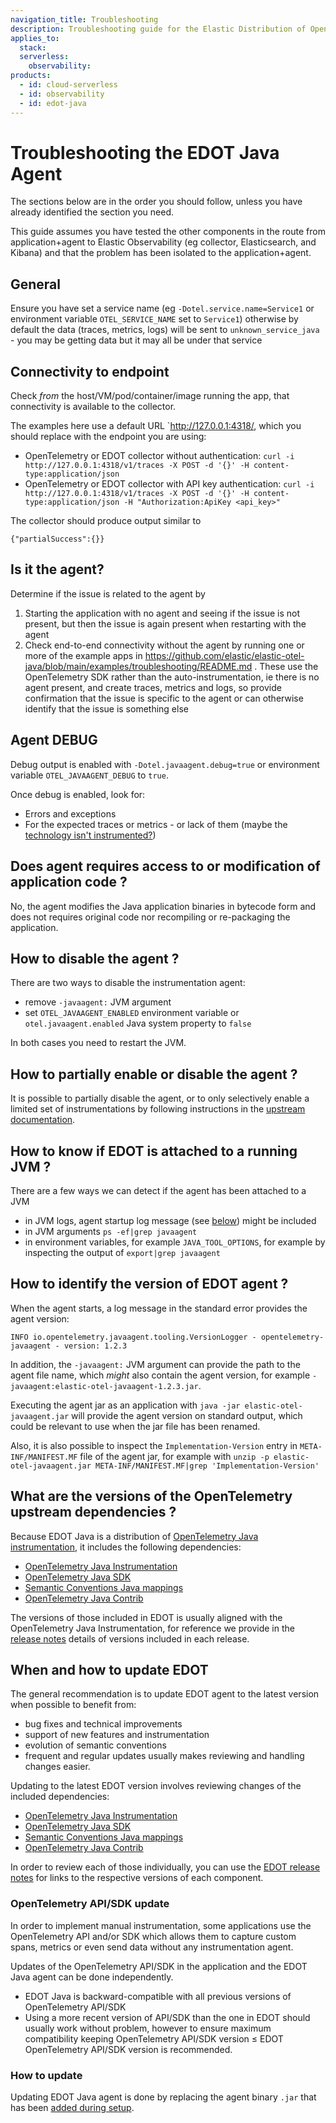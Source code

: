 ```yaml
---
navigation_title: Troubleshooting
description: Troubleshooting guide for the Elastic Distribution of OpenTelemetry (EDOT) Java Agent, covering connectivity, agent identification, and debugging.
applies_to:
  stack:
  serverless:
    observability:
products:
  - id: cloud-serverless
  - id: observability
  - id: edot-java
---
```


# Troubleshooting the EDOT Java Agent

The sections below are in the order you should follow, unless you have already identified the section you need.

This guide assumes you have tested the other components in the route from application+agent to Elastic Observability (eg collector, Elasticsearch, and Kibana) and that the problem has been isolated to the application+agent.

## General

Ensure you have set a service name (eg `-Dotel.service.name=Service1` or environment variable `OTEL_SERVICE_NAME` set to `Service1`) otherwise by default the data (traces, metrics, logs) will be sent to `unknown_service_java` - you may be getting data but it may all be under that service

## Connectivity to endpoint

Check _from_ the host/VM/pod/container/image running the app, that connectivity is available to the collector.

The examples here use a default URL `http://127.0.0.1:4318/, which you should replace with the endpoint you are using:

- OpenTelemetry or EDOT collector without authentication: `curl -i http://127.0.0.1:4318/v1/traces -X POST -d '{}' -H content-type:application/json`
- OpenTelemetry or EDOT collector with API key authentication: `curl -i http://127.0.0.1:4318/v1/traces -X POST -d '{}' -H content-type:application/json -H "Authorization:ApiKey <api_key>"`

The collector should produce output similar to
```
{"partialSuccess":{}}
```

## Is it the agent?

Determine if the issue is related to the agent by

1. Starting the application with no agent and seeing if the issue is not present, but then the issue is again present when restarting with the agent
2. Check end-to-end connectivity without the agent by running one or more of the example apps in https://github.com/elastic/elastic-otel-java/blob/main/examples/troubleshooting/README.md . These use the OpenTelemetry SDK rather than the auto-instrumentation, ie there is no agent present, and create traces, metrics and logs, so provide confirmation that the issue is specific to the agent or can otherwise identify that the issue is something else

## Agent DEBUG

Debug output is enabled with `-Dotel.javaagent.debug=true` or environment variable `OTEL_JAVAAGENT_DEBUG` to `true`. 

Once debug is enabled, look for:
- Errors and exceptions
- For the expected traces or metrics - or lack of them (maybe the [technology isn't instrumented?](https://github.com/open-telemetry/opentelemetry-java-instrumentation/blob/main/docs/supported-libraries.md))

## Does agent requires access to or modification of application code ?

No, the agent modifies the Java application binaries in bytecode form and does not requires original code nor
recompiling or re-packaging the application.

## How to disable the agent ?

There are two ways to disable the instrumentation agent:

- remove `-javaagent:` JVM argument
- set `OTEL_JAVAAGENT_ENABLED` environment variable or `otel.javaagent.enabled` Java system property to `false`

In both cases you need to restart the JVM.

## How to partially enable or disable the agent ?

It is possible to partially disable the agent, or to only selectively enable a limited set of instrumentations
by following instructions in the [upstream documentation](https://opentelemetry.io/docs/zero-code/java/agent/disable/).

## How to know if EDOT is attached to a running JVM ?

There are a few ways we can detect if the agent has been attached to a JVM
- in JVM logs, agent startup log message (see [below](#how-to-identify-the-version-of-edot-agent-)) might be included
- in JVM arguments `ps -ef|grep javaagent`
- in environment variables, for example `JAVA_TOOL_OPTIONS`, for example by inspecting the output of `export|grep javaagent`

## How to identify the version of EDOT agent ?

When the agent starts, a log message in the standard error provides the agent version: 
```
INFO io.opentelemetry.javaagent.tooling.VersionLogger - opentelemetry-javaagent - version: 1.2.3
```

In addition, the `-javaagent:` JVM argument can provide the path to the agent file name, which _might_ also contain
the agent version, for example `-javaagent:elastic-otel-javaagent-1.2.3.jar`.

Executing the agent jar as an application with `java -jar elastic-otel-javaagent.jar` will provide the agent version on standard output,
which could be relevant to use when the jar file has been renamed.

Also, it is also possible to inspect the `Implementation-Version` entry in `META-INF/MANIFEST.MF` file of the agent jar,
for example with `unzip -p elastic-otel-javaagent.jar META-INF/MANIFEST.MF|grep 'Implementation-Version'`

## What are the versions of the OpenTelemetry upstream dependencies ?

Because EDOT Java is a distribution of [OpenTelemetry Java instrumentation](https://github.com/open-telemetry/opentelemetry-java-instrumentation),
it includes the following dependencies:

- [OpenTelemetry Java Instrumentation](https://github.com/open-telemetry/opentelemetry-java-instrumentation)
- [OpenTelemetry Java SDK](https://github.com/open-telemetry/opentelemetry-java)
- [Semantic Conventions Java mappings](https://github.com/open-telemetry/semantic-conventions-java)
- [OpenTelemetry Java Contrib](https://github.com/open-telemetry/opentelemetry-java-contrib)

The versions of those included in EDOT is usually aligned with the OpenTelemetry Java Instrumentation, for reference we
provide in the [release notes](https://github.com/elastic/elastic-otel-java/releases) details of versions included in each release.

## When and how to update EDOT

The general recommendation is to update EDOT agent to the latest version when possible to benefit from:
- bug fixes and technical improvements
- support of new features and instrumentation
- evolution of semantic conventions
- frequent and regular updates usually makes reviewing and handling changes easier.

Updating to the latest EDOT version involves reviewing changes of the included dependencies:

- [OpenTelemetry Java Instrumentation](https://github.com/open-telemetry/opentelemetry-java-instrumentation)
- [OpenTelemetry Java SDK](https://github.com/open-telemetry/opentelemetry-java)
- [Semantic Conventions Java mappings](https://github.com/open-telemetry/semantic-conventions-java)
- [OpenTelemetry Java Contrib](https://github.com/open-telemetry/opentelemetry-java-contrib)

In order to review each of those individually, you can use the [EDOT release notes](https://github.com/elastic/elastic-otel-java/releases) 
for links to the respective versions of each component.

### OpenTelemetry API/SDK update

In order to implement manual instrumentation, some applications use the OpenTelemetry API and/or SDK which allows them
to capture custom spans, metrics or even send data without any instrumentation agent.

Updates of the OpenTelemetry API/SDK in the application and the EDOT Java agent can be done independently.
- EDOT Java is backward-compatible with all previous versions of OpenTelemetry API/SDK
- Using a more recent version of API/SDK than the one in EDOT should usually work without problem, however to ensure maximum compatibility keeping OpenTelemetry API/SDK version ≤ EDOT OpenTelemetry API/SDK version is recommended.

### How to update

Updating EDOT Java agent is done by replacing the agent binary `.jar` that has been [added during setup](./setup/index.md).


